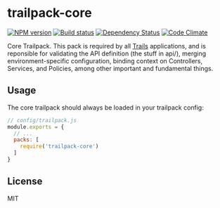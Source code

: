 # trailpack-core

[![NPM version][npm-image]][npm-url]
[![Build status][ci-image]][ci-url]
[![Dependency Status][daviddm-image]][daviddm-url]
[![Code Climate][codeclimate-image]][codeclimate-url]

Core Trailpack. This pack is required by all [Trails](http://trailsjs.io)
applications, and is reponsible for validating the API definition (the stuff in
api/), merging environment-specific configuration, binding context on
Controllers, Services, and Policies, among other important and fundamental
things.

## Usage
The core trailpack should always be loaded in your trailpack config:

```js
// config/trailpack.js
module.exports = {
  // ...
  packs: [
    require('trailpack-core')
  ]
}
```

## License
MIT

[npm-image]: https://img.shields.io/npm/v/trailpack-core.svg?style=flat-square
[npm-url]: https://npmjs.org/package/trailpack-core
[ci-image]: https://img.shields.io/travis/trailsjs/trailpack-core/master.svg?style=flat-square
[ci-url]: https://travis-ci.org/trailsjs/trailpack-core
[daviddm-image]: http://img.shields.io/david/trailsjs/trailpack-core.svg?style=flat-square
[daviddm-url]: https://david-dm.org/trailsjs/trailpack-core
[codeclimate-image]: https://img.shields.io/codeclimate/github/trailsjs/trailpack-core.svg?style=flat-square
[codeclimate-url]: https://codeclimate.com/github/trailsjs/trailpack-core
